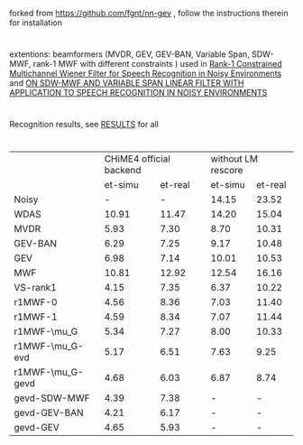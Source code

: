 forked from https://github.com/fgnt/nn-gev , follow the instructions therein for installation 

#

extentions: beamformers (MVDR, GEV, GEV-BAN, Variable Span, SDW-MWF, rank-1 MWF with different constraints ) used in [Rank-1 Constrained Multichannel Wiener Filter for Speech Recognition in Noisy Environments](https://www.sciencedirect.com/science/article/pii/S0885230817301584) and [ON SDW-MWF AND VARIABLE SPAN LINEAR FILTER WITH APPLICATION TO SPEECH RECOGNITION IN NOISY ENVIRONMENTS](https://2018.ieeeicassp.org/Papers/ViewPapers.asp?PaperNum=2278) 

#
#

Recognition results, see [RESULTS](https://github.com/ZitengWang/nn_mask) for all

# 
 

<table>
  <tr>
    <td></td>
    <td colspan="2">CHiME4 official backend</td>
    <td colspan="2">without LM rescore</td>
  </tr>
  <tr>
    <td></td>
    <td>et-simu</td>
    <td>et-real</td>
    <td>et-simu</td>
    <td>et-real</td>
  </tr>
  <tr>
    <td>Noisy</td>  <td>-</td> <td>-</td> <td>14.15</td> <td>23.52</td>
  </tr>
  <tr>
    <td>WDAS</td>  <td>10.91</td> <td>11.47</td> <td>14.20</td> <td>15.04</td>
  </tr>
  <tr>
    <td>MVDR</td>  <td>5.93</td> <td>7.30</td> <td>8.70</td> <td>10.31</td>
  </tr>
  <tr>
    <td>GEV-BAN</td>  <td>6.29</td> <td>7.25</td> <td>9.17</td> <td>10.48</td>
  </tr>
  <tr>
    <td>GEV</td>  <td>6.98</td> <td>7.14</td> <td>10.01</td> <td>10.53</td>
  </tr>
  <tr>
    <td>MWF</td>  <td>10.81</td> <td>12.92</td> <td>12.54</td> <td>16.16</td>
  </tr>
  <tr>
    <td>VS-rank1</td>  <td>4.15</td> <td>7.35</td> <td>6.37</td> <td>10.22</td>
  </tr>
  <tr>
    <td>r1MWF-0</td>  <td>4.56</td> <td>8.36</td> <td>7.03</td> <td>11.40</td>
  </tr>
  <tr>
    <td>r1MWF-1</td>  <td>4.59</td> <td>8.34</td> <td>7.07</td> <td>11.44</td>
  </tr>
  <tr>
    <td>r1MWF-\mu_G</td> <td>5.34</td> <td>7.27</td> <td>8.00</td> <td>10.33</td>
  </tr>
  <tr>
    <td>r1MWF-\mu_G-evd</td>  <td>5.17</td> <td>6.51</td> <td>7.63</td> <td>9.25</td>
  </tr>
  <tr>
    <td>r1MWF-\mu_G-gevd</td>  <td>4.68</td> <td>6.03</td> <td>6.87</td> <td>8.74</td>
  </tr>
  <tr>
  </tr>
   <tr>
    <td>gevd-SDW-MWF</td>  <td>4.39</td> <td>7.38</td> <td>-</td> <td>-</td>
  </tr>
   <tr>
    <td>gevd-GEV-BAN</td>  <td>4.21</td> <td>6.17</td> <td>-</td> <td>-</td>
  </tr>
    <tr>
    <td>gevd-GEV</td>  <td>4.65</td> <td>5.93</td> <td>-</td> <td>-</td>
  </tr>
</table>

